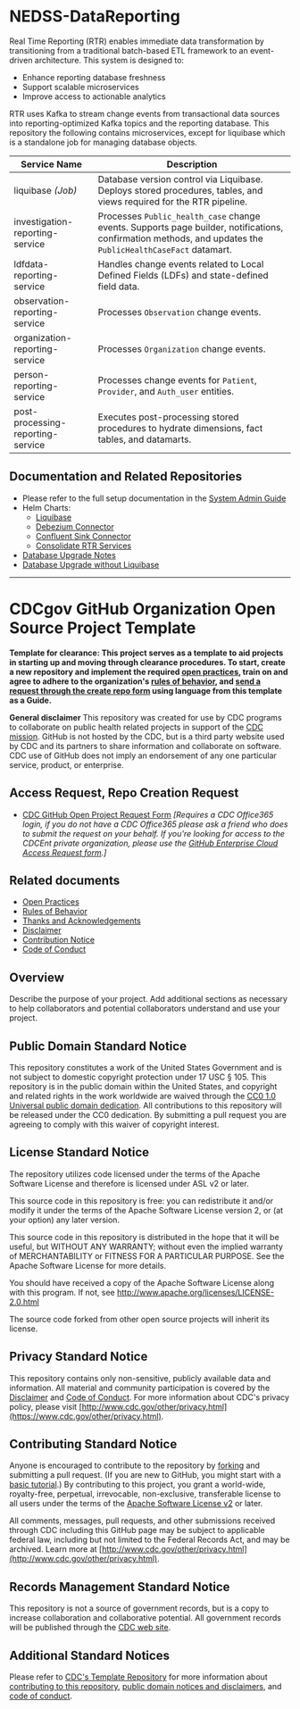 # NEDSS-DataReporting

Real Time Reporting (RTR) enables immediate data transformation by transitioning from a traditional batch-based ETL framework to an event-driven architecture. This system is designed to:
- Enhance reporting database freshness
- Support scalable microservices
- Improve access to actionable analytics

RTR uses Kafka to stream change events from transactional data sources into reporting-optimized Kafka topics and the reporting database. This repository the following contains microservices, except for liquibase which is a standalone job for managing database objects.


| Service Name                        | Description                                                                                                                                                       |
| ----------------------------------- | ----------------------------------------------------------------------------------------------------------------------------------------------------------------- |
| liquibase *(Job)*         | Database version control via Liquibase. Deploys stored procedures, tables, and views required for the RTR pipeline.                                       |
| investigation-reporting-service   | Processes `Public_health_case` change events. Supports page builder, notifications, confirmation methods, and updates the `PublicHealthCaseFact` datamart. |
| ldfdata-reporting-service         | Handles change events related to Local Defined Fields (LDFs) and state-defined field data.                                                                        |
| observation-reporting-service     | Processes `Observation` change events.                                                                                                                            |
| organization-reporting-service    | Processes `Organization` change events.                                                                                                                           |
| person-reporting-service          | Processes change events for `Patient`, `Provider`, and `Auth_user` entities.                                                                                      |
| post-processing-reporting-service | Executes post-processing stored procedures to hydrate dimensions, fact tables, and datamarts.                                                                     |


## Documentation and Related Repositories

- Please refer to the full setup documentation in the [System Admin Guide](https://cdcgov.github.io/NEDSS-SystemAdminGuide/docs/7_feature_preview/0_rtr.html)
- Helm Charts: 
  - [Liquibase](https://github.com/CDCgov/NEDSS-Helm/tree/main/charts/liquibase)
  - [Debezium Connector](https://github.com/CDCgov/NEDSS-Helm/tree/main/charts/debezium)
  - [Confluent Sink Connector](https://github.com/CDCgov/NEDSS-Helm/tree/main/charts/kafka-connect-sink)
  - [Consolidate RTR Services](https://github.com/CDCgov/NEDSS-Helm/tree/main/charts/rtr)
- [Database Upgrade Notes](https://cdcgov.github.io/NEDSS-SystemAdminGuide/docs/7_feature_preview/0_rtr.html)
-   [Database Upgrade without Liquibase](https://cdcgov.github.io/NEDSS-SystemAdminGuide/docs/7_feature_preview/0_rtr.html)
    


---

# CDCgov GitHub Organization Open Source Project Template

**Template for clearance: This project serves as a template to aid projects in starting up and moving through clearance procedures. To start, create a new repository and implement the required [open practices](open_practices.md), train on and agree to adhere to the organization's [rules of behavior](rules_of_behavior.md), and [send a request through the create repo form](https://forms.office.com/Pages/ResponsePage.aspx?id=aQjnnNtg_USr6NJ2cHf8j44WSiOI6uNOvdWse4I-C2NUNk43NzMwODJTRzA4NFpCUk1RRU83RTFNVi4u) using language from this template as a Guide.**

**General disclaimer** This repository was created for use by CDC programs to collaborate on public health related projects in support of the [CDC mission](https://www.cdc.gov/about/organization/mission.htm).  GitHub is not hosted by the CDC, but is a third party website used by CDC and its partners to share information and collaborate on software. CDC use of GitHub does not imply an endorsement of any one particular service, product, or enterprise. 

## Access Request, Repo Creation Request

* [CDC GitHub Open Project Request Form](https://forms.office.com/Pages/ResponsePage.aspx?id=aQjnnNtg_USr6NJ2cHf8j44WSiOI6uNOvdWse4I-C2NUNk43NzMwODJTRzA4NFpCUk1RRU83RTFNVi4u) _[Requires a CDC Office365 login, if you do not have a CDC Office365 please ask a friend who does to submit the request on your behalf. If you're looking for access to the CDCEnt private organization, please use the [GitHub Enterprise Cloud Access Request form](https://forms.office.com/Pages/ResponsePage.aspx?id=aQjnnNtg_USr6NJ2cHf8j44WSiOI6uNOvdWse4I-C2NUQjVJVDlKS1c0SlhQSUxLNVBaOEZCNUczVS4u).]_

## Related documents

* [Open Practices](open_practices.md)
* [Rules of Behavior](rules_of_behavior.md)
* [Thanks and Acknowledgements](thanks.md)
* [Disclaimer](DISCLAIMER.md)
* [Contribution Notice](CONTRIBUTING.md)
* [Code of Conduct](code-of-conduct.md)

## Overview

Describe the purpose of your project. Add additional sections as necessary to help collaborators and potential collaborators understand and use your project.
  
## Public Domain Standard Notice
This repository constitutes a work of the United States Government and is not
subject to domestic copyright protection under 17 USC § 105. This repository is in
the public domain within the United States, and copyright and related rights in
the work worldwide are waived through the [CC0 1.0 Universal public domain dedication](https://creativecommons.org/publicdomain/zero/1.0/).
All contributions to this repository will be released under the CC0 dedication. By
submitting a pull request you are agreeing to comply with this waiver of
copyright interest.

## License Standard Notice
The repository utilizes code licensed under the terms of the Apache Software
License and therefore is licensed under ASL v2 or later.

This source code in this repository is free: you can redistribute it and/or modify it under
the terms of the Apache Software License version 2, or (at your option) any
later version.

This source code in this repository is distributed in the hope that it will be useful, but WITHOUT ANY
WARRANTY; without even the implied warranty of MERCHANTABILITY or FITNESS FOR A
PARTICULAR PURPOSE. See the Apache Software License for more details.

You should have received a copy of the Apache Software License along with this
program. If not, see http://www.apache.org/licenses/LICENSE-2.0.html

The source code forked from other open source projects will inherit its license.

## Privacy Standard Notice
This repository contains only non-sensitive, publicly available data and
information. All material and community participation is covered by the
[Disclaimer](DISCLAIMER.md)
and [Code of Conduct](code-of-conduct.md).
For more information about CDC's privacy policy, please visit [http://www.cdc.gov/other/privacy.html](https://www.cdc.gov/other/privacy.html).

## Contributing Standard Notice
Anyone is encouraged to contribute to the repository by [forking](https://help.github.com/articles/fork-a-repo)
and submitting a pull request. (If you are new to GitHub, you might start with a
[basic tutorial](https://help.github.com/articles/set-up-git).) By contributing
to this project, you grant a world-wide, royalty-free, perpetual, irrevocable,
non-exclusive, transferable license to all users under the terms of the
[Apache Software License v2](http://www.apache.org/licenses/LICENSE-2.0.html) or
later.

All comments, messages, pull requests, and other submissions received through
CDC including this GitHub page may be subject to applicable federal law, including but not limited to the Federal Records Act, and may be archived. Learn more at [http://www.cdc.gov/other/privacy.html](http://www.cdc.gov/other/privacy.html).

## Records Management Standard Notice
This repository is not a source of government records, but is a copy to increase
collaboration and collaborative potential. All government records will be
published through the [CDC web site](http://www.cdc.gov).

## Additional Standard Notices
Please refer to [CDC's Template Repository](https://github.com/CDCgov/template) for more information about [contributing to this repository](https://github.com/CDCgov/template/blob/main/CONTRIBUTING.md), [public domain notices and disclaimers](https://github.com/CDCgov/template/blob/main/DISCLAIMER.md), and [code of conduct](https://github.com/CDCgov/template/blob/main/code-of-conduct.md).
